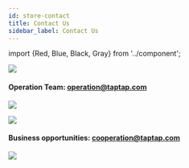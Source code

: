 ```yaml
---
id: store-contact
title: Contact Us
sidebar_label: Contact Us
---
```

import {Red, Blue, Black, Gray} from '../component';




![](https://img.tapimg.com/market/images/c53d78b9b120276b53f82aebb0d01537.png)   

#### Operation Team: operation@taptap.com

[![](https://img.tapimg.com/market/images/64a239022e3ee5ae7743aca0fe6386cf.png)](mailto:operation@taptap.com)  

![](https://img.tapimg.com/market/images/c53d78b9b120276b53f82aebb0d01537.png)   

#### Business opportunities:  cooperation@taptap.com

[![](https://img.tapimg.com/market/images/9d19089c894e49d13f3594e34735450a.png)](mailto:operation@taptap.com)  
